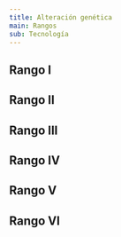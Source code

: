 ```yaml
---
title: Alteración genética
main: Rangos
sub: Tecnología
---
```


## Rango I



## Rango II



## Rango III



## Rango IV



## Rango V



## Rango VI



